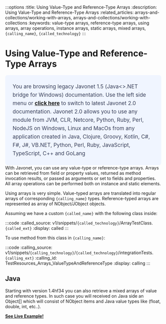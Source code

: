 :::options
:title: Using Value-Type and Reference-Type Arrays
:description: Using Value-Type and Reference-Type Arrays
:related_articles: arrays-and-collections/working-with-arrays, arrays-and-collections/working-with-collections
:keywords: value-type arrays, reference-type arrays, using arrays, array operations, instance arrays, static arrays, mixed arrays, `{calling_name}`, `{called_technology}`
:::
  
# Using Value-Type and Reference-Type Arrays  
  <div style="padding: 24px; background: #F0F5FF; border-radius: 8px; flex-direction: column; justify-content: flex-start; align-items: flex-start; gap: 10px; display: flex">
  <div style="justify-content: flex-start; align-items: center; gap: 24px; display: inline-flex">
    <div style="color: #353D5A; font-size: 17px; font-weight: 400; line-height: 27px; letter-spacing: 0.03px; word-wrap: break-word">
You are browsing legacy Javonet 1.5 (Java<>.NET bridge for Windows) documentation. Use the left side menu or <a style="font-weight: bold; text-decoration: underline;" href="/guides/v2/`{calling_technology}`/`{called_technology}`/arrays-and-collections/one-dimensional-arrays">click here</a> to switch to latest Javonet 2.0 documentation. Javonet 2.0 allows you to use any module from
JVM, CLR, Netcore, Python, Ruby, Perl, NodeJS on Windows, Linux and MacOs
from any application created in Java, Clojure, Groovy, Kotlin, C#, F#, J#, VB.NET, Python, Perl, Ruby, JavaScript, TypeScript, C++ and GoLang
    </div>
  </div>
</div>
With Javonet, you can use any value-type or reference-type arrays. Arrays can be retrieved from field or property values, returned as method invocation results, or passed as arguments or set to fields and properties. All array operations can be performed both on instance and static elements.  
  
Using arrays is very simple. Value-typed arrays are translated into regular arrays of corresponding `{calling_name}` types. Reference-typed arrays are represented as array of NObject/JObject objects.  
  
Assuming we have a custom `{called_name}` with the following class inside:

:::code 
:called_source: v1/snippets/`{called_technology}`/ArrayTestClass.`{called_ext}`
:display: called
:::

To use method from this class in `{calling_name}`:  

:::code 
:calling_source: v1/snippets/`{calling_technology}`/`{called_technology}`/integrationTests.`{calling_ext}`
:calling_id: TestResources_Arrays_ValueTypeAndReferenceType
:display: calling
::: 

## Java  
  
Starting with version 1.4hf34 you can also retrieve a mixed arrays of value and reference types. In such case you will received on Java side an Object[] which will consist of NObject items and Java value types like (float, double, int, etc..).  
  
[**See Live Example!**](http://lab.javonet.com/e/4)